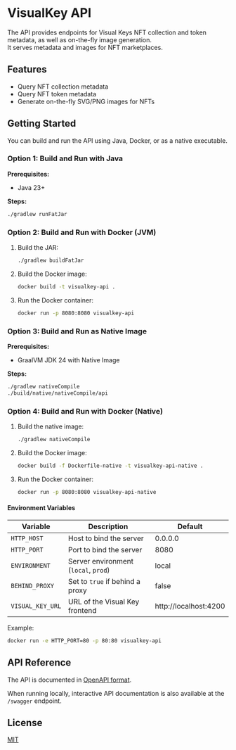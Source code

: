 # VisualKey API

The API provides endpoints for Visual Keys NFT collection and token metadata, as well as on-the-fly image generation.  
It serves metadata and images for NFT marketplaces.

## Features

- Query NFT collection metadata
- Query NFT token metadata
- Generate on-the-fly SVG/PNG images for NFTs

## Getting Started

You can build and run the API using Java, Docker, or as a native executable.

### Option 1: Build and Run with Java

**Prerequisites:**  
- Java 23+

**Steps:**
```sh
./gradlew runFatJar
```

### Option 2: Build and Run with Docker (JVM)

1. Build the JAR:
    ```sh
    ./gradlew buildFatJar
    ```
2. Build the Docker image:
    ```sh
    docker build -t visualkey-api .
    ```
3. Run the Docker container:
    ```sh
    docker run -p 8080:8080 visualkey-api
    ```

### Option 3: Build and Run as Native Image

**Prerequisites:**  
- GraalVM JDK 24 with Native Image

**Steps:**
```sh
./gradlew nativeCompile
./build/native/nativeCompile/api
```

### Option 4: Build and Run with Docker (Native)

1. Build the native image:
    ```sh
    ./gradlew nativeCompile
    ```
2. Build the Docker image:
    ```sh
    docker build -f Dockerfile-native -t visualkey-api-native .
    ```
3. Run the Docker container:
    ```sh
    docker run -p 8080:8080 visualkey-api-native
    ```

#### Environment Variables

| Variable         | Description                                 | Default               |
|------------------|---------------------------------------------|-----------------------|
| `HTTP_HOST`      | Host to bind the server                     | 0.0.0.0               |
| `HTTP_PORT`      | Port to bind the server                     | 8080                  |
| `ENVIRONMENT`    | Server environment (`local`, `prod`)        | local                 |
| `BEHIND_PROXY`   | Set to `true` if behind a proxy             | false                 |
| `VISUAL_KEY_URL` | URL of the Visual Key frontend              | http://localhost:4200 |

Example:
```sh
docker run -e HTTP_PORT=80 -p 80:80 visualkey-api
```

## API Reference

The API is documented in [OpenAPI format](src/main/resources/openapi.yml).

When running locally, interactive API documentation is also available at the `/swagger` endpoint.

## License

[MIT](LICENSE)